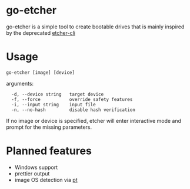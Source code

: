 # go-etcher

go-etcher is a simple tool to create bootable drives that is mainly inspired by the deprecated  <a href="https://github.com/balena-io/etcher-cli">etcher-cli</a>

# Usage
```
go-etcher [image] [device]
```

arguments: 
```
  -d, --device string   target device
  -f, --force           override safety features
  -i, --input string    input file
  -n, --no-hash         disable hash verification
```

If no image or device is specified, etcher will enter interactive mode and prompt for the missing parameters.

# Planned features
- Windows support
- prettier output
- image OS detection via <a href="https://github.com/byReqz/pt">pt</a>
